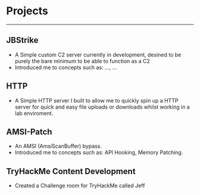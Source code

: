 # Projects
--------
## JBStrike
- A Simple custom C2 server currently in development, desined to be purely the bare minimum to be able to function as a C2
- Introduced me to concepts such as: ..., ...

## HTTP
- A Simple HTTP server I built to allow me to quickly spin up a HTTP server for quick and easy file uploads or downloads whilst working in a lab enviroment.

## AMSI-Patch
- An AMSI (AmsiScanBuffer) bypass.
- Introduced me to concepts such as: API Hooking, Memory Patching.


## TryHackMe Content Development
- Created a Challenge room for TryHackMe called Jeff 
